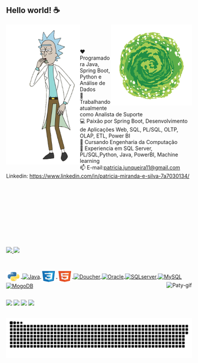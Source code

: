    <div>
 
   
## Hello world! ☕

<div>
  
<img width="200px" align="left"  src="https://raw.githubusercontent.com/Elyabe/Elyabe/master/images/rick-dancing.gif">
<img width="220px" align="right" src="https://raw.githubusercontent.com/Elyabe/elyabe/master/images/portal-3.gif"> 

<br/>
<br/>
<br/>
   
  ❤ Programadora Java, Spring Boot, Python e Análise de Dados <br/>
  🔭 Trabalhando atualmente como Analista de Suporte <br/>
  💻 Paixão por Spring Boot, Desenvolvimento de Aplicações Web, SQL, PL/SQL, OLTP, OLAP, ETL, Power BI <br/>
  🌱 Cursando Engenharia da Computação <br/>
  👯 Experiencia em SQL Server, PL/SQL,Python, Java, PowerBI, Machine learning  <br/>
  📫 E-mail:patricia.junqueira11@gmail.com <br/> 
     Linkedin: https://www.linkedin.com/in/patricia-miranda-e-silva-7a7030134/ <br/>
   
<br/>
<br/>
<br/>
<br/>
<br/>
<br/>
<br/>
<br/>
<br/>
<br/>
  <a href="https://beacons.ai/patriciajunqueira">
  <img height="180em" src="https://github-readme-stats.vercel.app/api?username=patriciajunqueira&show_icons=true&theme=dark&include_all_commits=true&count_private=true"/>
  <img height="180em" src="https://github-readme-stats.vercel.app/api/top-langs/?username=patriciajunqueira&layout=compact&langs_count=16&theme=dark"/>
</div>
 

##   
   
<div style="display: inline_block"><br>
  
  
  <img align="center" alt="Python"      height="30" width="40"      src="https://raw.githubusercontent.com/devicons/devicon/master/icons/python/python-original.svg">
  <img align="center" alt="Java"        height="30" width="40"      src="https://cdn.jsdelivr.net/gh/devicons/devicon/icons/java/java-original.svg">
  <img align="center" alt="CSS"         height="30" width="40"      src="https://raw.githubusercontent.com/devicons/devicon/master/icons/css3/css3-original.svg">
  <img align="center" alt="HTML"        height="30" width="40"      src="https://raw.githubusercontent.com/devicons/devicon/master/icons/html5/html5-original.svg">
  <img align="center" alt="Doucher"     height="30" width="40"      src="https://cdn.jsdelivr.net/gh/devicons/devicon/icons/docker/docker-original-wordmark.svg" />
  <img align="center" alt="Oracle"      height="30" width="40"      src="https://cdn.jsdelivr.net/gh/devicons/devicon/icons/oracle/oracle-original.svg" />
  <img align="center" alt="SQLserver"   height="30" width="40"      src="https://img.icons8.com/color/48/000000/microsoft-sql-server.png"/>
  <img align="center" alt="MySQL"       height="40" width="50"      src="https://cdn.jsdelivr.net/gh/devicons/devicon/icons/mysql/mysql-original-wordmark.svg"/>
  <img align="center" alt="MogoDB"      height="30" width="40"      src="https://img.icons8.com/color/48/000000/mongodb.png"/>
   
  
  
  
   
   
  <img align="right" alt="Paty-gif" src="https://cdn.discordapp.com/attachments/795358919417397249/825430589581688872/hi.gif">
  
</div>  
   
##
   
<div>
  <a href="https://instagram.com/pat.junqueira" target="_blank"><img src="https://img.shields.io/badge/-Instagram-%23E4405F?style=for-the-badge&logo=instagram&logoColor=white" target="_blank"></a>
 	<a href="https://www.twitch.tv/patrici71127596" target="_blank"><img src="https://img.shields.io/badge/Twitch-9146FF?style=for-the-badge&logo=twitch&logoColor=white" target="_blank"></a>
  <a href = "mailto:patricia.junqueira11@gmail.com"><img src="https://img.shields.io/badge/Gmail-D14836?style=for-the-badge&logo=gmail&logoColor=white" target="_blank"></a>
  <a href="https://www.linkedin.com/in/patricia-miranda-e-silva-7a7030134/" target="_blank"><img src="https://img.shields.io/badge/-LinkedIn-%230077B5?style=for-the-badge&logo=linkedin&logoColor=white" target="_blank"></a>   
</div>
   
##
  
  
  
  
  
  ![Snake animation](https://github.com/PATRICIAJUNQUEIRA/PATRICIAJUNQUEIRA/blob/output/github-contribution-grid-snake.svg)
  
